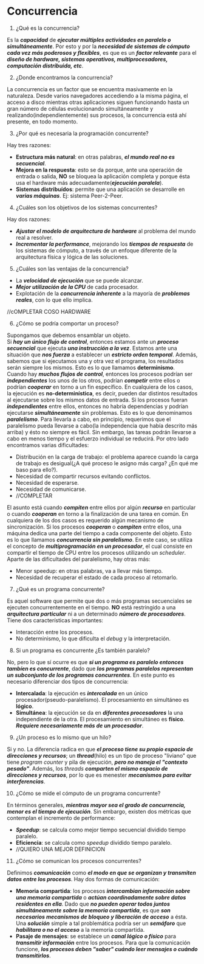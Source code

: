 # Concurrencia

1. ¿Qué es la concurrencia?

Es la ***capacidad*** de ***ejecutar múltiples actividades en paralelo o simultáneamente***. Por esto y por la ***necesidad de sistemas de cómputo cada vez más poderosos y flexibles***, es que es un ***factor relevante*** para el ***diseño de hardware, sistemas operativos, multiprocesadores, computación distribuida, etc***.

2. ¿Donde encontramos la concurrencia?

La concurrencia es un factor que se encuentra masivamente en la naturaleza. Desde varios navegadores accediendo a la misma página, el acceso a disco mientras otras aplicaciones siguen funcionando hasta un gran número de células evolucionando simultáneamente y realizando(independientemente) sus procesos, la concurrencia está ahí presente, en todo momento.

3. ¿Por qué es necesaria la programación concurrente?

Hay tres razones:
* **Estructura más natural**: en otras palabras, ***el mundo real no es secuencial***.
* **Mejora en la respuesta**: esto se da porque, ante una operación de entrada o salida, **NO** se bloquea la aplicación completa y porque ésta usa el hardware más adecuadamente(***ejecución paralela***).
* **Sistemas distribuídos**: permite que una aplicación se desarrolle en ***varias máquinas***. Ej: sistema Peer-2-Peer.

4. ¿Cuáles son los objetivos de los sistemas concurrentes?

Hay dos razones:
* ***Ajustar el modelo de arquitectura de hardware*** al problema del mundo real a resolver.
* ***Incrementar la performance***, mejorando los ***tiempos de respuesta*** de los sistemas de cómputo, a través de un enfoque diferente de la arquitectura física y lógica de las soluciones.

5. ¿Cuáles son las ventajas de la concurrencia?

* La ***velocidad de ejecución*** que se puede alcanzar.
* ***Mejor utilización de la CPU*** de cada procesador.
* Explotación de la ***concurrencia inherente*** a la mayoría de ***problemas reales***, con lo que ello implica.

//cOMPLETAR COSO HARDWARE

6. ¿Cómo se podría comportar un proceso?

Supongamos que debemos ensamblar un objeto.  
Si ***hay un único flujo de control***, entonces estamos ante un ***proceso secuencial*** que ejecuta ***una instrucción a la vez***. Estamos ante una situación que ***nos fuerza*** a establecer un ***estricto orden temporal***. Además, sabemos que si ejecutamos una y otra vez el programa, los resultados serán siempre los mismos. Esto es lo que llamamos **determinismo**.  
Cuando hay ***muchos flujos de control***, entonces los procesos podrían ser ***independientes*** los unos de los otros, podrían ***competir*** entre ellos o podrían ***cooperar*** en torno a un fin específico. En cualquiera de los casos, la ejecución es **no-determinística**, es decir, pueden dar distintos resultados al ejecutarse sobre los mismos datos de entrada.
Si los procesos fueran ***independientes*** entre ellos, entonces no habría dependencias y podrían ejecutarse ***simultáneamente*** sin problemas. Esto es lo que denominamos ***paralelismo***. Para llevarla a cabo, en principio, requerimos que el paralelismo pueda llevarse a cabo(la independencia que había descrito más arriba) y ésto no siempre es fácil. Sin embargo, las tareas podrán llevarse a cabo en menos tiempo y el esfuerzo individual se reducirá. Por otro lado encontramos varias dificultades:
* Distribución en la carga de trabajo: el problema aparece cuando la carga de trabajo es desigual(¿A qué proceso le asigno más carga? ¿En qué me baso para ello?).
* Necesidad de compartir recursos evitando conflictos.
* Necesidad de esperarse.
* Necesidad de comunicarse.
* //COMPLETAR

El asunto está cuando ***compiten*** entre ellos por algún ***recurso*** en particular o cuando ***cooperan*** en torno a la finalización de una tarea en común. En cualquiera de los dos casos es requerido algún mecanismo de sincronización.
Si los procesos ***cooperan*** o ***compiten*** entre ellos, una máquina dedica una parte del tiempo a cada componente del objeto. Esto es lo que llamamos ***concurrencia sin paralelismo***. En este caso, se utiliza el concepto de ***multiprogramación en un procesador***, el cual consiste en compartir el tiempo de CPU entre los procesos utilizando un *scheduler*. Aparte de las dificultades del paralelismo, hay otras más:
* Menor speedup: en otras palabras, va a llevar más tiempo.
* Necesidad de recuperar el estado de cada proceso al retomarlo.

7. ¿Qué es un programa concurrente?

Es aquel software que permite que dos o más programas secuenciales se ejecuten concurrentemente en el tiempo. **NO** está restringido a una ***arquitectura particular*** ni a un determinado ***número de procesadores***. Tiene dos características importantes:
* Interacción entre los procesos.
* No determinismo, lo que dificulta el *debug* y la interpretación.

8. Si un programa es concurrente ¿Es también paralelo?

No, pero lo que sí ocurre es que ***si un programa es paralelo entonces tambíen es concurrente***, dado que ***los programas paralelos representan un subconjunto de los programas concurrentes***. En este punto es necesario diferenciar dos tipos de concurrencia:
* **Intercalada**: la ejecución es ***intercalada*** en un único procesador(pseudo-paralelismo). El procesamiento en simultáneo es **lógico**.
* **Simultánea**: la ejecución se da en ***diferentes procesadores*** la una independiente de la otra. El procesamiento en simultáneo es **físico**. ***Requiere necesariamente más de un procesador***.

9. ¿Un proceso es lo mismo que un hilo?

Si y no. La diferencia radica en que ***el proceso tiene su propio espacio de direcciones y recursos***; un ***thread***(hilo) es un tipo de proceso "liviano" que tiene *program counter* y pila de ejecución, ***pero no maneja el "contexto pesado"***. Además, los *threads* ***comparten el mismo espacio de direcciones y recursos***, por lo que es menester ***mecanismos para evitar interferencias***.

10. ¿Cómo se mide el cómputo de un programa concurrente?

En términos generales, ***mientras mayor sea el grado de concurrencia, menor es el tiempo de ejecución***. Sin embargo, existen dos métricas que contemplan el incremento de performance:
* ***Speedup***: se calcula como mejor tiempo secuencial dividido tiempo paralelo.
* **Eficiencia**: se calcula como *speedup* dividido tiempo paralelo.
* //QUIERO UNA MEJOR DEFINICION

11. ¿Cómo se comunican los procesos concurrentes?

Definimos ***comunicación*** como ***el modo en que se organizan y transmiten datos entre los procesos***. Hay dos formas de comunicación:
* **Memoria compartida**: los procesos ***intercambian información sobre una memoria compartida*** o ***actúan coordinadamente sobre datos residentes en ella***. Dado que ***no pueden operar todos juntos simultáneamente sobre la memoria compartida***, es que ***son necesarios mecanismos de bloqueo y liberación de acceso*** a ésta. Una ***solución*** simple a tal problemática podría ser un ***semáforo*** que ***habilitara o no el acceso*** a la memoria compartida.
* **Pasaje de mensajes**: se establece un ***canal lógico o físico*** para ***transmitir información*** entre los procesos. Para que la comunicación funcione, ***los procesos deben "saber" cuándo leer mensajes o cuándo transmitirlos***.
